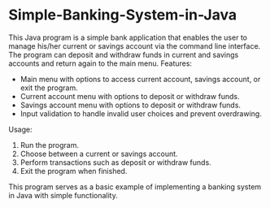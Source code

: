 # Simple-Banking-System-in-Java
This Java program is a simple bank application that enables the user to manage his/her current or savings account via the command line interface. The program can deposit and withdraw funds in current and savings accounts and return again to the main menu.
Features:
- Main menu with options to access current account, savings account, or exit the program.
- Current account menu with options to deposit or withdraw funds.
- Savings account menu with options to deposit or withdraw funds.
- Input validation to handle invalid user choices and prevent overdrawing.

Usage:
1. Run the program.
2. Choose between a current or savings account.
3. Perform transactions such as deposit or withdraw funds.
4. Exit the program when finished.

This program serves as a basic example of implementing a banking system in Java with simple functionality.
